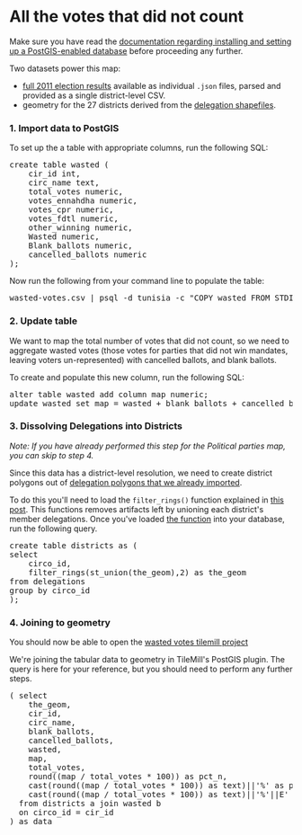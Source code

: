 # All the votes that did not count

Make sure you have read the [documentation regarding installing and setting up a PostGIS-enabled database](http://github.com/fwelections/databrowser/blob/gh-pages/setup.md#data-management-and-maps) before proceeding any further.

Two datasets power this map:

- [full 2011 election results]() available as individual `.json` files, parsed and provided as a single district-level CSV. 
- geometry for the 27 districts derived from the [delegation shapefiles](https://github.com/fwelections/tunisia-election-data/tree/master/shapes).

### 1. Import data to PostGIS

To set up the a table with appropriate columns, run the following SQL: 

<pre>
create table wasted (
	cir_id int,
	circ_name text,
	total_votes numeric,
	votes_ennahdha numeric,
	votes_cpr numeric,
	votes_fdtl numeric,
	other_winning numeric,
	Wasted numeric,
	Blank_ballots numeric,
	cancelled_ballots numeric
);
</pre>

Now run the following from your command line to populate the table: 

<pre>
wasted-votes.csv | psql -d tunisia -c "COPY wasted FROM STDIN WITH DELIMITER ',' CSV HEADER"
</pre>

### 2. Update table

We want to map the total number of votes that did not count, so we need to aggregate wasted votes (those votes for parties that did not win mandates, leaving voters un-represented) with cancelled ballots, and blank ballots. 

To create and populate this new column, run the following SQL: 

<pre>
alter table wasted add column map numeric;
update wasted set map = wasted + blank_ballots + cancelled_ballots;
</pre>

### 3. Dissolving Delegations into Districts

*Note: If you have already performed this step for the Political parties map, you can skip to step 4.*

Since this data has a district-level resolution, we need to create district polygons out of [delegation polygons that we already imported](https://github.com/fwelections/tunisia-election-data/tree/master/shapes).

To do this you'll need to load the `filter_rings()` function explained in [this post](http://www.spatialdbadvisor.com/postgis_tips_tricks/92/filtering-rings-in-polygon-postgis). This  functions removes artifacts left by unioning each district's member delegations. Once you've loaded [the function](https://gist.github.com/ian29/5091516) into your database, run the following query. 

<pre>
create table districts as (
select
	circo_id,
	filter_rings(st_union(the_geom),2) as the_geom
from delegations
group by circo_id
);
</pre>

### 4. Joining to geometry 

You should now be able to open the [wasted votes tilemill project](http://github.com/fwelections/databrowser/tree/gh-pages/map-src/wasted)

We're joining the tabular data to geometry in TileMill's PostGIS plugin. The query is here for your reference, but you should need to perform any further steps. 

<pre>
( select
    the_geom,
    cir_id,
    circ_name,
    blank_ballots,
    cancelled_ballots,
    wasted,
    map,
    total_votes,
    round((map / total_votes * 100)) as pct_n,
    cast(round((map / total_votes * 100)) as text)||'%' as pct_s,
    cast(round((map / total_votes * 100)) as text)||'%'||E' \n'||circ_name as display
  from districts a join wasted b 
  on circo_id = cir_id 
) as data
</pre> 